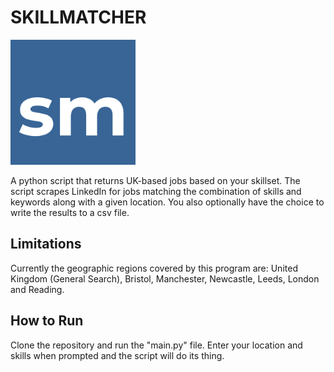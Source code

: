# SKILLMATCHER 
<img src="logo.png" width="200">

A python script that returns UK-based jobs based on your skillset.
The script scrapes LinkedIn for jobs matching the combination of skills and keywords along with a given location. You also optionally have the choice to write the results to a csv file.

## Limitations

Currently the geographic regions covered by this program are:
United Kingdom (General Search), Bristol, Manchester, Newcastle, Leeds, London and Reading.

## How to Run

Clone the repository and run the "main.py" file. Enter your location and skills when prompted and the script will do its thing.
